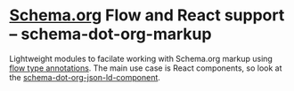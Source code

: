 [Schema.org](http://schema.org) Flow and React support – schema-dot-org-markup
============
Lightweight modules to facilate working with Schema.org markup using 
[flow type annotations](http://flowtype.org/). The main use case is React components,
so look at the [schema-dot-org-json-ld-component](pacakages/schema-dot-org-json-ld-component/).